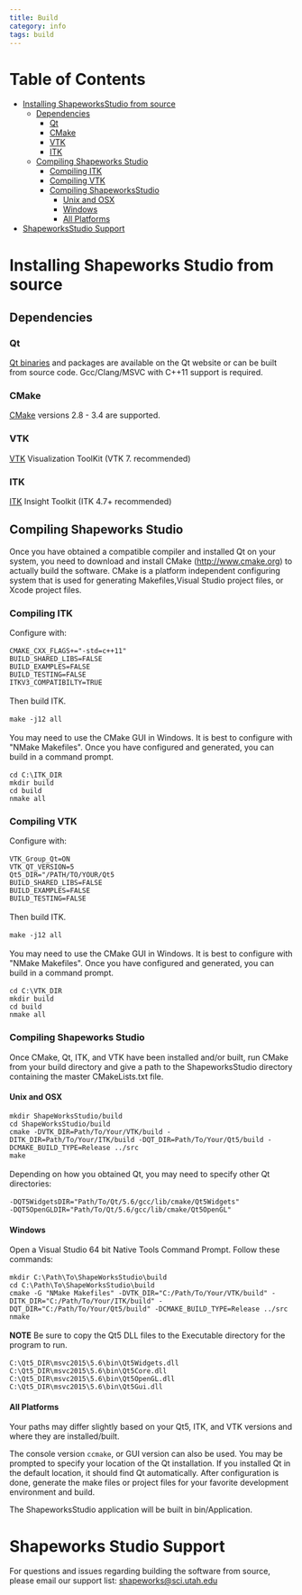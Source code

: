 ```yaml
---
title: Build
category: info
tags: build
---
```


Table of Contents
=================

* [Installing ShapeworksStudio from source](#installing-shapeworks-studio-from-source)
    * [Dependencies](#dependencies)
        * [Qt](#qt)
        * [CMake](#cmake)
        * [VTK](#vtk)
        * [ITK](#itk)
    * [Compiling Shapeworks Studio](#compiling-shapeworks-studio)
        * [Compiling ITK](#compiling-itk)
        * [Compiling VTK](#compiling-vtk)
        * [Compiling ShapeworksStudio](#compiling-shapeworks-studio-1)
            * [Unix and OSX](#unix-and-osx)
            * [Windows](#windows)
            * [All Platforms](#all-platforms)
* [ShapeworksStudio Support](#shapeworks-studio-support)

<!-- Created by [gh-md-toc](https://github.com/ekalinin/github-markdown-toc) -->

# Installing Shapeworks Studio from source

## Dependencies

### Qt

[Qt binaries](qt.io) and packages are available on the Qt website or can be built 
from source code. Gcc/Clang/MSVC with C++11 support is required.

### CMake

[CMake](https://cmake.org/) versions 2.8 - 3.4 are supported.

### VTK

[VTK](http://www.vtk.org/) Visualization ToolKit (VTK 7. recommended) 

### ITK

[ITK](http://www.itk.org/) Insight Toolkit (ITK 4.7+ recommended) 


## Compiling Shapeworks Studio

Once you have obtained a compatible compiler and installed Qt on your system, you need to
download and install CMake (http://www.cmake.org) to actually build the software.
CMake is a platform independent configuring system that is used for generating Makefiles,Visual Studio project files, or Xcode project files.

### Compiling ITK

Configure with:
<br/><br/>
``` CMAKE_CXX_FLAGS+="-std=c++11" ``` <br/>
``` BUILD_SHARED_LIBS=FALSE ``` <br/>
``` BUILD_EXAMPLES=FALSE ``` <br/>
``` BUILD_TESTING=FALSE ``` <br/>
``` ITKV3_COMPATIBILTY=TRUE ``` <br/>
<br/>
Then build ITK.
<br/><br/>
``` make -j12 all ``` <br/>
<br/>
You may need to use the CMake GUI in Windows. It is best to configure with "NMake Makefiles". Once you have configured and generated, you can build in a command prompt.
<br/><br/>
``` cd C:\ITK_DIR ``` <br/>
``` mkdir build ``` <br/>
``` cd build ``` <br/>
``` nmake all ``` <br/>

### Compiling VTK

Configure with:
<br/> <br/>
``` VTK_Group_Qt=ON ``` <br/>
``` VTK_QT_VERSION=5 ``` <br/>
``` Qt5_DIR="/PATH/TO/YOUR/Qt5 ``` <br/>
``` BUILD_SHARED_LIBS=FALSE ``` <br/>
``` BUILD_EXAMPLES=FALSE ``` <br/>
``` BUILD_TESTING=FALSE ``` <br/>
<br/>
Then build ITK.
<br/><br/>
``` make -j12 all ```
<br/><br/>
You may need to use the CMake GUI in Windows. It is best to configure with "NMake Makefiles". Once you have configured and generated, you can build in a command prompt.
<br/><br/>
``` cd C:\VTK_DIR ``` <br/>
``` mkdir build ``` <br/>
``` cd build ``` <br/>
``` nmake all ``` <br/>

### Compiling Shapeworks Studio
Once CMake, Qt, ITK, and VTK have been installed and/or built, run CMake from your build directory and give a path to the ShapeworksStudio directory containing the master CMakeLists.txt file.

#### Unix and OSX
``` mkdir ShapeWorksStudio/build ``` <br/>
``` cd ShapeWorksStudio/build ``` <br/>
``` cmake -DVTK_DIR=Path/To/Your/VTK/build -DITK_DIR=Path/To/Your/ITK/build -DQT_DIR=Path/To/Your/Qt5/build -DCMAKE_BUILD_TYPE=Release ../src ``` <br/>
``` make ``` <br/>
<br/>
Depending on how you obtained Qt, you may need to specify other Qt directories:
<br/><br/>
``` -DQT5WidgetsDIR="Path/To/Qt/5.6/gcc/lib/cmake/Qt5Widgets" ``` <br/>
``` -DQT5OpenGLDIR="Path/To/Qt/5.6/gcc/lib/cmake/Qt5OpenGL" ``` <br/>

#### Windows
Open a Visual Studio 64 bit Native Tools Command Prompt.
Follow these commands:
<br/><br/>
``` mkdir C:\Path\To\ShapeWorksStudio\build ``` <br/>
``` cd C:\Path\To\ShapeWorksStudio\build ``` <br/>
``` cmake -G "NMake Makefiles" -DVTK_DIR="C:/Path/To/Your/VTK/build" -DITK_DIR="C:/Path/To/Your/ITK/build" -DQT_DIR="C:/Path/To/Your/Qt5/build" -DCMAKE_BUILD_TYPE=Release ../src ``` <br/>
``` nmake ``` <br/>
<br/>
**NOTE** Be sure to copy the Qt5 DLL files to the Executable directory for the program to run.
<br/><br/>
``` C:\Qt5_DIR\msvc2015\5.6\bin\Qt5Widgets.dll ``` <br/>
``` C:\Qt5_DIR\msvc2015\5.6\bin\Qt5Core.dll ``` <br/>
``` C:\Qt5_DIR\msvc2015\5.6\bin\Qt5OpenGL.dll ``` <br/>
``` C:\Qt5_DIR\msvc2015\5.6\bin\Qt5Gui.dll ``` <br/>

#### All Platforms
Your paths may differ slightly based on your Qt5, ITK, and VTK versions and where they are installed/built.

The console version ``ccmake``, or GUI version can also be used.
You may be prompted to specify your location of the Qt installation.
If you installed Qt in the default location, it should find Qt automatically.
After configuration is done, generate the make files or project files for your favorite
development environment and build.

The ShapeworksStudio application will be built in bin/Application.

# Shapeworks Studio Support

For questions and issues regarding building the software from source,
    please email our support list: [shapeworks@sci.utah.edu](mailto:shapeworks@sci.utah.edu)
